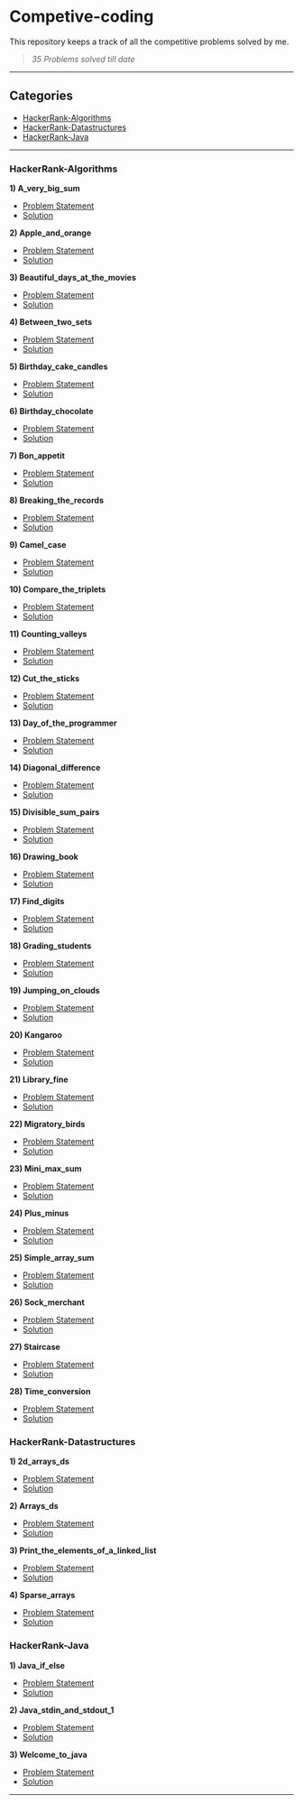 # Competive-coding
This repository keeps a track of all the competitive problems solved by me.

>_35 Problems solved till date_

---
## Categories
* [HackerRank-Algorithms](#HackerRank-Algorithms)
* [HackerRank-Datastructures](#HackerRank-Datastructures)
* [HackerRank-Java](#HackerRank-Java)


---
### HackerRank-Algorithms

**1) A_very_big_sum**  
  * [Problem Statement](HackerRank-Algorithms/A_very_big_sum.py)  
  * [Solution](HackerRank-Algorithms/A_very_big_sum.py)  

**2) Apple_and_orange**  
  * [Problem Statement](HackerRank-Algorithms/Apple_and_orange.py)  
  * [Solution](HackerRank-Algorithms/Apple_and_orange.py)  

**3) Beautiful_days_at_the_movies**  
  * [Problem Statement](HackerRank-Algorithms/Beautiful_days_at_the_movies.py)  
  * [Solution](HackerRank-Algorithms/Beautiful_days_at_the_movies.py)  

**4) Between_two_sets**  
  * [Problem Statement](HackerRank-Algorithms/Between_two_sets.py)  
  * [Solution](HackerRank-Algorithms/Between_two_sets.py)  

**5) Birthday_cake_candles**  
  * [Problem Statement](HackerRank-Algorithms/Birthday_cake_candles.cpp)  
  * [Solution](HackerRank-Algorithms/Birthday_cake_candles.cpp)  

**6) Birthday_chocolate**  
  * [Problem Statement](HackerRank-Algorithms/Birthday_chocolate.py)  
  * [Solution](HackerRank-Algorithms/Birthday_chocolate.py)  

**7) Bon_appetit**  
  * [Problem Statement](HackerRank-Algorithms/Bon_appetit.py)  
  * [Solution](HackerRank-Algorithms/Bon_appetit.py)  

**8) Breaking_the_records**  
  * [Problem Statement](HackerRank-Algorithms/Breaking_the_records.py)  
  * [Solution](HackerRank-Algorithms/Breaking_the_records.py)  

**9) Camel_case**  
  * [Problem Statement](HackerRank-Algorithms/Camel_case.py)  
  * [Solution](HackerRank-Algorithms/Camel_case.py)  

**10) Compare_the_triplets**  
  * [Problem Statement](HackerRank-Algorithms/Compare_the_triplets.py)  
  * [Solution](HackerRank-Algorithms/Compare_the_triplets.py)  

**11) Counting_valleys**  
  * [Problem Statement](HackerRank-Algorithms/Counting_valleys.py)  
  * [Solution](HackerRank-Algorithms/Counting_valleys.py)  

**12) Cut_the_sticks**  
  * [Problem Statement](HackerRank-Algorithms/Cut_the_sticks.py)  
  * [Solution](HackerRank-Algorithms/Cut_the_sticks.py)  

**13) Day_of_the_programmer**  
  * [Problem Statement](HackerRank-Algorithms/Day_of_the_programmer.py)  
  * [Solution](HackerRank-Algorithms/Day_of_the_programmer.py)  

**14) Diagonal_difference**  
  * [Problem Statement](HackerRank-Algorithms/Diagonal_difference.cpp)  
  * [Solution](HackerRank-Algorithms/Diagonal_difference.cpp)  

**15) Divisible_sum_pairs**  
  * [Problem Statement](HackerRank-Algorithms/Divisible_sum_pairs.py)  
  * [Solution](HackerRank-Algorithms/Divisible_sum_pairs.py)  

**16) Drawing_book**  
  * [Problem Statement](HackerRank-Algorithms/Drawing_book.py)  
  * [Solution](HackerRank-Algorithms/Drawing_book.py)  

**17) Find_digits**  
  * [Problem Statement](HackerRank-Algorithms/Find_digits.py)  
  * [Solution](HackerRank-Algorithms/Find_digits.py)  

**18) Grading_students**  
  * [Problem Statement](HackerRank-Algorithms/Grading_students.py)  
  * [Solution](HackerRank-Algorithms/Grading_students.py)  

**19) Jumping_on_clouds**  
  * [Problem Statement](HackerRank-Algorithms/Jumping_on_clouds.py)  
  * [Solution](HackerRank-Algorithms/Jumping_on_clouds.py)  

**20) Kangaroo**  
  * [Problem Statement](HackerRank-Algorithms/Kangaroo.py)  
  * [Solution](HackerRank-Algorithms/Kangaroo.py)  

**21) Library_fine**  
  * [Problem Statement](HackerRank-Algorithms/Library_fine.py)  
  * [Solution](HackerRank-Algorithms/Library_fine.py)  

**22) Migratory_birds**  
  * [Problem Statement](HackerRank-Algorithms/Migratory_birds.py)  
  * [Solution](HackerRank-Algorithms/Migratory_birds.py)  

**23) Mini_max_sum**  
  * [Problem Statement](HackerRank-Algorithms/Mini_max_sum.cpp)  
  * [Solution](HackerRank-Algorithms/Mini_max_sum.cpp)  

**24) Plus_minus**  
  * [Problem Statement](HackerRank-Algorithms/Plus_minus.cpp)  
  * [Solution](HackerRank-Algorithms/Plus_minus.cpp)  

**25) Simple_array_sum**  
  * [Problem Statement](HackerRank-Algorithms/Simple_array_sum.py)  
  * [Solution](HackerRank-Algorithms/Simple_array_sum.py)  

**26) Sock_merchant**  
  * [Problem Statement](HackerRank-Algorithms/Sock_merchant.py)  
  * [Solution](HackerRank-Algorithms/Sock_merchant.py)  

**27) Staircase**  
  * [Problem Statement](HackerRank-Algorithms/Staircase.cpp)  
  * [Solution](HackerRank-Algorithms/Staircase.cpp)  

**28) Time_conversion**  
  * [Problem Statement](HackerRank-Algorithms/Time_conversion.py)  
  * [Solution](HackerRank-Algorithms/Time_conversion.py)  


### HackerRank-Datastructures

**1) 2d_arrays_ds**  
  * [Problem Statement](HackerRank-Datastructures/2d_arrays_ds.py)  
  * [Solution](HackerRank-Datastructures/2d_arrays_ds.py)  

**2) Arrays_ds**  
  * [Problem Statement](HackerRank-Datastructures/Arrays_ds.py)  
  * [Solution](HackerRank-Datastructures/Arrays_ds.py)  

**3) Print_the_elements_of_a_linked_list**  
  * [Problem Statement](HackerRank-Datastructures/Print_the_elements_of_a_linked_list.cpp)  
  * [Solution](HackerRank-Datastructures/Print_the_elements_of_a_linked_list.cpp)  

**4) Sparse_arrays**  
  * [Problem Statement](HackerRank-Datastructures/Sparse_arrays.py)  
  * [Solution](HackerRank-Datastructures/Sparse_arrays.py)  


### HackerRank-Java

**1) Java_if_else**  
  * [Problem Statement](HackerRank-Java/Java_if_else.java)  
  * [Solution](HackerRank-Java/Java_if_else.java)  

**2) Java_stdin_and_stdout_1**  
  * [Problem Statement](HackerRank-Java/Java_stdin_and_stdout_1.java)  
  * [Solution](HackerRank-Java/Java_stdin_and_stdout_1.java)  

**3) Welcome_to_java**  
  * [Problem Statement](HackerRank-Java/Welcome_to_java.java)  
  * [Solution](HackerRank-Java/Welcome_to_java.java)  




---
